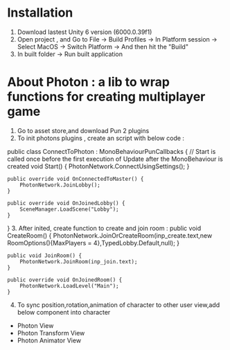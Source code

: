 # Installation
1. Download lastest Unity 6 version (6000.0.39f1)
2. Open project , and Go to File -> Build Profiles -> In Platform session -> Select MacOS -> Switch Platform -> And then hit the "Build"
3. In built folder -> Run built application

# About Photon : a lib to wrap functions for creating multiplayer game
1. Go to asset store,and download Pun 2 plugins
2. To init photons plugins , create an script with below code : 

public class ConnectToPhoton : MonoBehaviourPunCallbacks
{
    // Start is called once before the first execution of Update after the MonoBehaviour is created
    void Start()
    {
        PhotonNetwork.ConnectUsingSettings();
    }

    public override void OnConnectedToMaster() {
        PhotonNetwork.JoinLobby();
    }

    public override void OnJoinedLobby() {
        SceneManager.LoadScene("Lobby");
    }
}
3. After inited, create function to create and join room : 
    public void CreateRoom() {
        PhotonNetwork.JoinOrCreateRoom(inp_create.text,new RoomOptions(){MaxPlayers = 4},TypedLobby.Default,null);
    }

    public void JoinRoom() {
        PhotonNetwork.JoinRoom(inp_join.text);
    }

    public override void OnJoinedRoom() {
        PhotonNetwork.LoadLevel("Main");
    }   
4. To sync position,rotation,animation of character to other user view,add below component into character
- Photon View
- Photon Transform View
- Photon Animator View
>
 
